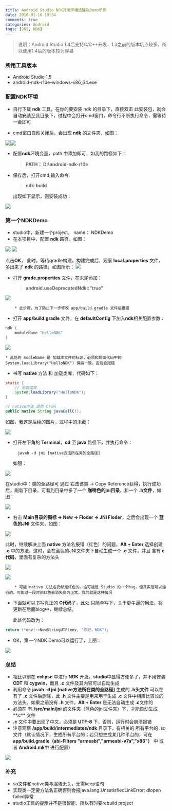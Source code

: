 ```yaml
---
title: Android Studio NDK开发环境搭建及Demo示例
date: 2016-01-16 19:34
comments: true
categories: Android
tags: [JNI, NDK]
---
```

>  说明：Android Studio 1.4后支持C/C++开发，1.3之前的版本坑点较多，所以使用1.4后的版本较为容易

### 所用工具版本
* Android Studio 1.5
* android-ndk-r10e-windows-x86_64.exe

### 配置NDK环境
* 自行下载 **ndk** 工具，在你的要安装 ndk 的目录下，直接双击 此安装包，就会自动安装至此目录下，过程中会打开cmd窗口，命令行不断执行命令，需等待一会即可

* cmd窗口自动关闭后，会出现 **ndk** 的文件夹，如图： 

![](http://7xr1vo.com1.z0.glb.clouddn.com/1.jpg)![](http://7xr1vo.com1.z0.glb.clouddn.com/2.png)

* 配置**ndk**环境变量，path 中添加即可，如我的路径如下：

	> **PATH： D:\android-ndk-r10e**
* 保存后，打开cmd,输入命令:
	> **ndk-build** 

	出现如下显示，则安装成功：

![](http://7xr1vo.com1.z0.glb.clouddn.com/3.png)

### 第一个NDKDemo
* studio中，新建一个project，	name： NDKDemo
* 在本项目中，配置 **ndk** 路径，如图：

![](http://7xr1vo.com1.z0.glb.clouddn.com/4.png)
![](http://7xr1vo.com1.z0.glb.clouddn.com/5.png)

点击**OK**， 此时，等待gradle构建，构建完成后，观察 **local.properties** 文件，多出来了 **ndk** 的路径，如图所示：
![](http://7xr1vo.com1.z0.glb.clouddn.com/6.png)
* 打开 **grade.properties** 文件，在末尾添加：

	> **android.useDeprecatedNdk="true"**


![](http://7xr1vo.com1.z0.glb.clouddn.com/7.png)
		
		* 此步骤，为了防止下一步修改 app/build.gradle 文件后报错
* 打开 **app/build.gradle** 文件，在 **defaultConfig** 下加入**ndk**相关配置参数：

``` gradle
ndk {
	moduleName "HelloNDK"
}
```

![](http://7xr1vo.com1.z0.glb.clouddn.com/8.png)

	* 此处的 modleName 是 加载库文件的标识，必须和后面代码中的 System.loadLibrary("HelloNDK") 保持一致，否则会报错
	
* 书写 **native** 方法 和 加载类库，代码如下：

``` java
static {
	// 加载类库
	System.loadLibrary("HelloNDK");
}

// native方法 调用 C代码
public native String javaCallC();
```
如图，我这是后续的图片，过程中的未截：
	
![](http://7xr1vo.com1.z0.glb.clouddn.com/10.png)
* 打开左下角的 **Terminal**，**cd** 至 **java** 路径下，并执行命令：

		javah -d jni [native方法所在类的全路径]

	如图：

![](http://7xr1vo.com1.z0.glb.clouddn.com/11.png)

在studio中：类的全路径可 通过 右击该类 -> Copy Reference获得，执行成功后，刷新下目录，可看到目录中多了一个 **咖啡色的jni目录**，和一个 **.h文件**，如图：

![](http://7xr1vo.com1.z0.glb.clouddn.com/12.png)
* 右击 **Main目录的图标 -> New -> Floder -> JNI Floder**，之后会出现一个 **蓝色的JNI** 文件夹，如图：

![](http://7xr1vo.com1.z0.glb.clouddn.com/13.png)
	
此时，继续解决上面 **native** 方法名报错（红色）的问题，**Alt + Enter** 选择创建 **.c** 中的方法，这时，会在蓝色的JNI文件夹下自动生成一个 **.c** 文件，并且 含有 **c代码**，里面有复杂的方法头

![](http://7xr1vo.com1.z0.glb.clouddn.com/9.png)

![](http://7xr1vo.com1.z0.glb.clouddn.com/14.png)

		* 可能 native 方法名仍然是红色的，这可能是 Studio 的一个bug，但其实是可以运行的。可能过一段时间红色会消失变为正常，我的就是这种情况
* 下面就可以书写真正的 **C代码**了，此处 只简单写下，关于更牛逼的用法，将更新在后面blog中，继续总结。

	此处代码改为：
		
``` c
return (*env)->NewStringUTF(env, "你好，NDK");
```

*  OK，第一个NDK Demo可以运行了，上图：

![](http://7xr1vo.com1.z0.glb.clouddn.com/16.png)

### 总结
* 相比以前在 **eclipse** 中进行 **NDK** 开发，**studio**中显得方便多了，并不用安装 **CDT** 和 **cygwin**，而且 **.c** 文件及其内容可以自动生成
* 利用命令 **javah -d jni [native方法所在类的全路径]**  生成的  **.h头文件** 可以在 有了 **.c** 文件后删除，此 **.h** 文件主要是用来用于生成 **.c** 文件中相应比较长的方法头。如果之前没有 **.h** 文件，**Alt + Enter** 是无法自动生成 **.c**文件的
* 必须在 有 **/src/main/jni** 的文件夹（蓝色的jni文件夹）下，才能自动生成**.c** 文件
* **.c** 文件中要出现了中文，必须是 **UTF-8** 下，否则，运行时会崩溃报错
* 注意观察 **/app/build/intermediates/ndk** 目录下，有相关的 所有平台的 .so 文件（默认情况下，生成所有平台的；若只想生成某几种平台的，可在 **app/build.gradle（abi-Filters "armeabi","armeabi-v7a","x86"）** 中  或者 **Android.mk**中 进行配置）

![](http://7xr1vo.com1.z0.glb.clouddn.com/17.png)
### 补充
* so文件和native类与混淆无关，无需keep语句
* 实现类一定要方法名正确否则会报java.lang.UnsatisfiedLinkError: dlopen failed异常
* studio工具的提示并不是很智能，所以有时要rebuild project